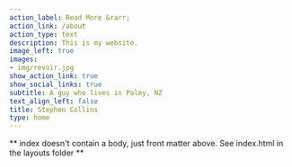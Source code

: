```yaml
---
action_label: Read More &rarr;
action_link: /about
action_type: text
description: This is my website.
image_left: true
images:
- img/revoir.jpg
show_action_link: true
show_social_links: true
subtitle: A guy who lives in Palmy, NZ
text_align_left: false
title: Stephen Collins
type: home
---
```


** index doesn't contain a body, just front matter above.
See index.html in the layouts folder **
